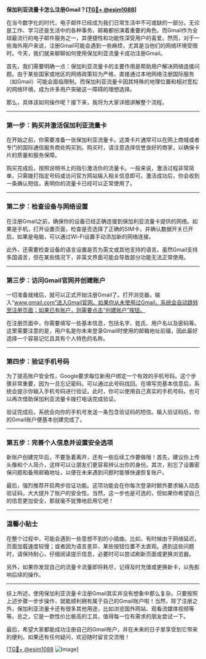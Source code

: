 **保加利亚流量卡怎么注册Gmail？[[TG💪+ @esim1088](https://t.me/s/esim1088)]**

在当今数字化的时代，电子邮件已经成为我们日常生活中不可或缺的一部分。无论是工作、学习还是生活中的各种事务，邮箱都扮演着重要的角色。而Gmail作为全球最流行的电子邮件服务之一，其便捷性和功能性深受用户的喜爱。然而，对于一些海外用户来说，注册Gmail可能会遇到一些麻烦，尤其是当他们的网络环境受限时。今天，我们就来聊聊如何使用保加利亚流量卡成功注册Gmail。

首先，我们需要明确一点：保加利亚流量卡的主要作用是帮助用户解决网络连接问题。由于某些国家或地区的网络政策较为严格，直接通过本地网络注册国际服务（如Gmail）可能会面临限制。而保加利亚流量卡因其特殊的地理位置和相对宽松的网络环境，成为许多用户突破这一障碍的理想选择。

那么，具体该如何操作呢？接下来，我将为大家详细讲解整个流程。

---

### 第一步：购买并激活保加利亚流量卡

在开始之前，你需要准备一张保加利亚流量卡。这类卡片通常可以在网上商城或者专门的国际通信服务商处购买到。购买时，请注意选择信誉良好的商家，以确保卡片的质量和服务保障。

购买完成后，按照说明书上的指引激活你的流量卡。一般来说，激活过程非常简单，只需拨打指定号码或访问官方网站输入相关信息即可。激活成功后，你会收到一条确认短信，表明你的流量卡已经可以正常使用了。

---

### 第二步：检查设备与网络设置

在注册Gmail之前，确保你的设备已经正确连接到保加利亚流量卡提供的网络。如果是手机，打开设置页面，检查是否选择了正确的SIM卡，并确认数据开关已开启。如果是电脑，可以通过Wi-Fi设置手动添加新的网络连接。

此外，还需要检查设备的语言设置是否为英文或其他支持的语言。虽然Gmail支持多国语言，但在某些情况下，非英文界面可能会导致部分功能无法正常使用。

---

### 第三步：访问Gmail官网并创建账户

一切准备就绪后，就可以正式开始注册Gmail了。打开浏览器，输入“www.gmail.com”进入Gmail官网。如果你从未使用过Gmail，系统会自动跳转至注册页面；如果已有账户，则需要点击“创建账户”按钮。

在注册页面中，你需要填写一些基本信息，包括名字、姓氏、用户名以及密码等。这里需要注意的是，用户名是你未来登录Gmail时使用的邮箱地址前缀，因此最好选择一个容易记忆且具有个人特色的名称。

---

### 第四步：验证手机号码

为了提高账户安全性，Google要求每位新用户绑定一个有效的手机号码。这个步骤非常重要，因为一旦忘记密码，可以通过此号码找回。在填写完基本信息后，系统会提示你输入手机号码进行验证。此时，你可以使用自己真实的手机号码，也可以再次借助保加利亚流量卡拨打电话完成验证。

验证完成后，系统会向你的手机号发送一条包含验证码的短信。输入验证码后，你的Gmail账户便基本创建完成了。

---

### 第五步：完善个人信息并设置安全选项

新账户创建完毕后，不要急着离开，还有一些后续工作要做哦！首先，建议你上传头像和个人简介，这样可以让朋友们更容易辨认出你的身份。其次，别忘了设置密保问题和备用邮箱地址，以便在未来遇到问题时能够快速恢复账户。

最后，强烈推荐开启两步验证功能。这项功能会在你每次登录时额外要求输入动态验证码，大大提升了账户的安全性。当然，这一步也是可选的，但如果你希望自己的信息更加安全，那就毫不犹豫地启用它吧！

---

### 温馨小贴士

在整个过程中，可能会遇到一些意想不到的小插曲。比如，有时候由于网络延迟，页面加载速度较慢；或者因为语言差异，某些按钮位置不太直观。遇到这些问题时，请保持耐心，仔细阅读提示信息，必要时可以尝试刷新页面或更换浏览器。

另外，如果你发现自己的流量卡流量即将耗尽，记得及时充值或更换新卡，以免影响后续的操作。

---

综上所述，使用保加利亚流量卡注册Gmail其实并没有想象中那么复杂。只要按照上述步骤一步步操作，就能顺利拥有属于自己的Gmail账户啦！当然，除了注册之外，保加利亚流量卡还有很多其他用途，比如浏览国外网站、观看流媒体视频等等。总之，它是一款性价比极高的工具，值得每一位有需求的朋友尝试一下。

最后，希望大家都能成功注册自己的Gmail账户，并在未来的日子里享受到它带来的便利。如果还有任何疑问，欢迎随时留言交流哦！

[[TG💪+ @esim1088](https://t.me/s/esim1088) ![Image](https://i.postimg.cc/4NQfJmqS/Snipaste-2025-05-13-00-14-12.png)]